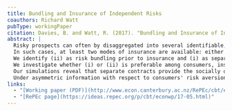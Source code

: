 ```yaml
---
title: Bundling and Insurance of Independent Risks
coauthors: Richard Watt
pubType: workingPaper
citation: Davies, B. and Watt, R. (2017). "Bundling and Insurance of Independent Risks." Working Papers in Economics 17/05, University of Canterbury.
abstract: |
  Risky prospects can often by disaggregated into several identifiable, smaller risks.
  In such cases, at least two modes of insurance are available: either (i) the disaggregated risks can be insured independently or (ii) the aggregate risk can be insured as one.
  We identify (ii) as risk bundling prior to insurance and (i) as separate, or unbundled, insurance.
  We investigate whether (i) or (ii) is preferable among consumers, insurers and the insurance market as a whole using numerical simulations.
  Our simulations reveal that separate contracts provide the socially optimal form of insurance when the insurer is able to charge the profit-maximising premia and has perfect information.
  Under asymmetric information with respect to consumers' risk aversion, we find that separation is again the dominant method of insurance in terms of the market share it represents.
links:
  - "[Working paper (PDF)](http://www.econ.canterbury.ac.nz/RePEc/cbt/econwp/1705.pdf)"
  - "[RePEc page](https://ideas.repec.org/p/cbt/econwp/17-05.html)"
---
```

